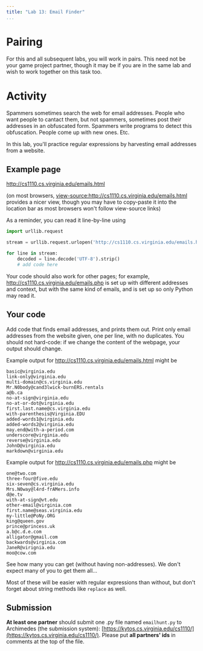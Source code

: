 ```yaml
---
title: "Lab 13: Email Finder"
...
```


# Pairing

For this and all subsequent labs, you will work in pairs.
This need not be your game project partner, though it may be if you are in the same lab and wish to work together on this task too.

# Activity

Spammers sometimes search the web for email addresses.
People who want people to cantact them, but not spammers, sometimes post their addresses in an obfuscated form.
Spammers write programs to detect this obfuscation.
People come up with new ones.
Etc.

In this lab, you'll practice regular expressions by harvesting email addresses from a website.

## Example page

<http://cs1110.cs.virginia.edu/emails.html>

(on most browsers, <view-source:http://cs1110.cs.virginia.edu/emails.html> provides a nicer view, though you may have to copy-paste it into the location bar as most browsers won't follow view-source links)

As a reminder, you can read it line-by-line using 

````python
import urllib.request

stream = urllib.request.urlopen('http://cs1110.cs.virginia.edu/emails.html')

for line in stream:
    decoded = line.decode('UTF-8').strip()
    # add code here
````

Your code should also work for other pages; for example, <http://cs1110.cs.virginia.edu/emails.php> is set up with different addresses and context, but with the same kind of emails, and is set up so only Python may read it.

## Your code

Add code that finds email addresses, and prints them out.
Print only email addresses from the website given, one per line, with no duplicates.
You should not hard-code: if we change the content of the webpage, your output should change.

Example output for <http://cs1110.cs.virginia.edu/emails.html> might be

````
basic@virginia.edu
link-only@virginia.edu
multi-domain@cs.virginia.edu
Mr.N0body@cand3lwick-burnERS.rentals
a@b.ca
no-at-sign@virginia.edu
no-at-or-dot@virginia.edu
first.last.name@cs.virginia.edu
with-parenthesis@Virginia.EDU
added-words1@virginia.edu
added-words2@virginia.edu
may.end@with-a-period.com
underscore@virginia.edu
reverse@virginia.edu
JohnD@virginia.edu
markdown@virginia.edu
````


Example output for <http://cs1110.cs.virginia.edu/emails.php> might be

````
one@two.com
three-four@five.edu
six-seven@cs.virginia.edu
Mrs.N0way@l4rd-frAMers.info
d@e.tv
with-at-sign@vt.edu
other-email@virginia.com
first.name@seas.virginia.edu
my-little@PoNy.ORG
king@queen.gov
prince@princess.uk
a.b@c.d.e.com
alligator@gmail.com
backwards@virginia.com
JaneR@virignia.edu
moo@cow.com
````

See how many you can get (without having non-addresses).
We don't expect many of you to get them all...

Most of these will be easier with regular expressions than without, but don't forget about string methods like `replace` as well.


## Submission

**At least one partner** should submit one .py file named `emailhunt.py` to Archimedes (the submission system):
[https://kytos.cs.virginia.edu/cs1110/](https://kytos.cs.virginia.edu/cs1110/).
Please put **all partners' ids** in comments at the top of the file.
